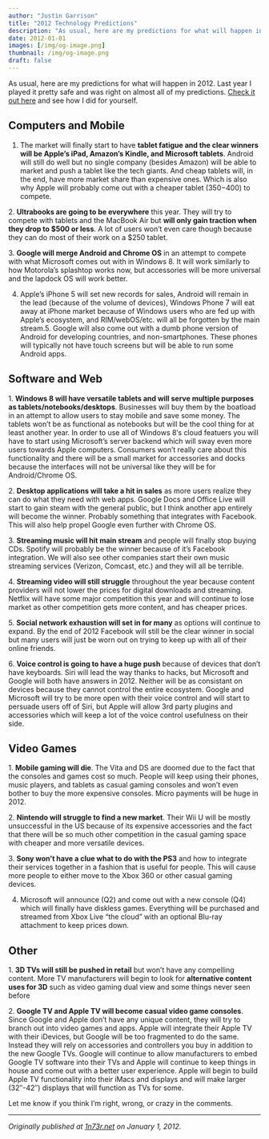 ```yaml
---
author: "Justin Garrison"
title: "2012 Technology Predictions"
description: "As usual, here are my predictions for what will happen in 2012. Last year I played it pretty safe and was right on"
date: 2012-01-01
images: [/img/og-image.png]
thumbnail: /img/og-image.png
draft: false
---
```


As usual, here are my predictions for what will happen in 2012. Last year I played it pretty safe and was right on almost all of my predictions. [Check it out here](http://1n73r.net/2011/01/01/2011-tech-predictions) and see how I did for yourself.

## Computers and Mobile

1. The market will finally start to have **tablet fatigue and the clear winners will be Apple’s iPad, Amazon’s Kindle, and Microsoft tablets**. Android will still do well but no single company (besides Amazon) will be able to market and push a tablet like the tech giants. And cheap tablets will, in the end, have more market share than expensive ones. Which is also why Apple will probably come out with a cheaper tablet ($350-$400) to compete.

2. **Ultrabooks are going to be everywhere** this year. They will try to compete with tablets and the MacBook Air but **will only gain traction when they drop to $500 or less**. A lot of users won’t even care though because they can do most of their work on a $250 tablet.

3. **Google will merge Android and Chrome OS** in an attempt to compete with what Microsoft comes out with in Windows 8. It will work similarly to how Motorola’s splashtop works now, but accessories will be more universal and the lapdock OS will work better.

4. Apple’s iPhone 5 will set new records for sales, Android will remain in the lead (because of the volume of devices), Windows Phone 7 will eat away at iPhone market because of Windows users who are fed up with Apple’s ecosystem, and RIM/webOS/etc. will all be forgotten by the main stream.5. Google will also come out with a dumb phone version of Android for developing countries, and non-smartphones. These phones will typically not have touch screens but will be able to run some Android apps.

## Software and Web

1. **Windows 8 will have versatile tablets and will serve multiple purposes as tablets/notebooks/desktops**. Businesses will buy them by the boatload in an attempt to allow users to stay mobile and save some money. The tablets won’t be as functional as notebooks but will be the cool thing for at least another year. In order to use all of Windows 8′s cloud featuers you will have to start using Microsoft’s server backend which will sway even more users towards Apple computers. Consumers won’t really care about this functionality and there will be a small market for accessories and docks because the interfaces will not be universal like they will be for Android/Chrome OS.

2. **Desktop applications will take a hit in sales** as more users realize they can do what they need with web apps. Google Docs and Office Live will start to gain steam with the general public, but I think another app entirely will become the winner. Probably something that integrates with Facebook. This will also help propel Google even further with Chrome OS.

3. **Streaming music will hit main stream** and people will finally stop buying CDs. Spotify will probably be the winner because of it’s Facebook integration. We will also see other companies start their own music streaming services (Verizon, Comcast, etc.) and they will all be terrible.

4. **Streaming video will still struggle** throughout the year because content providers will not lower the prices for digital downloads and streaming. Netflix will have some major competition this year and will continue to lose market as other competition gets more content, and has cheaper prices.

5. **Social network exhaustion will set in for many** as options will continue to expand. By the end of 2012 Facebook will still be the clear winner in social but many users will just be worn out on trying to keep up with all of their online friends.

6. **Voice control is going to have a huge push** because of devices that don’t have keyboards. Siri will lead the way thanks to hacks, but Microsoft and Google will both have answers in 2012. Neither will be as consistant on devices because they cannot control the entire ecosystem. Google and Microsoft will try to be more open with their voice control and will start to persuade users off of Siri, but Apple will allow 3rd party plugins and accessories which will keep a lot of the voice control usefulness on their side.

## Video Games

1. **Mobile gaming will die**. The Vita and DS are doomed due to the fact that the consoles and games cost so much. People will keep using their phones, music players, and tablets as casual gaming consoles and won’t even bother to buy the more expensive consoles. Micro payments will be huge in 2012.

2. **Nintendo will struggle to find a new market**. Their Wii U will be mostly unsuccessful in the US because of its expensive accessories and the fact that there will be so much other competition in the casual gaming space with cheaper and more versatile devices.

3. **Sony won’t have a clue what to do with the PS3** and how to integrate their services together in a fashion that is useful for people. This will cause more people to either move to the Xbox 360 or other casual gaming devices.

4. Microsoft will announce (Q2) and come out with a new console (Q4) which will finally have diskless games. Everything will be purchased and streamed from Xbox Live “the cloud” with an optional Blu-ray attachment to keep prices down.

## Other

1. **3D TVs will still be pushed in retail** but won’t have any compelling content. More TV manufacturers will begin to look for **alternative content uses for 3D** such as video gaming dual view and some things never seen before

2. **Google TV and Apple TV will become casual video game consoles**. Since Google and Apple don’t have any unique content, they will try to branch out into video games and apps. Apple will integrate their Apple TV with their iDevices, but Google will be too fragmented to do the same. Instead they will rely on accessories and controllers you buy in addition to the new Google TVs. Google will continue to allow manufacturers to embed Google TV software into their TVs and Apple will continue to keep things in house and come out with a better user experience. Apple will begin to build Apple TV functionality into their iMacs and displays and will make larger (32″-42″) displays that will function as TVs for some.

Let me know if you think I’m right, wrong, or crazy in the comments.

---

_Originally published at [1n73r.net](http://1n73r.net/2012/01/01/2012-technology-predicitons/) on January 1, 2012._
